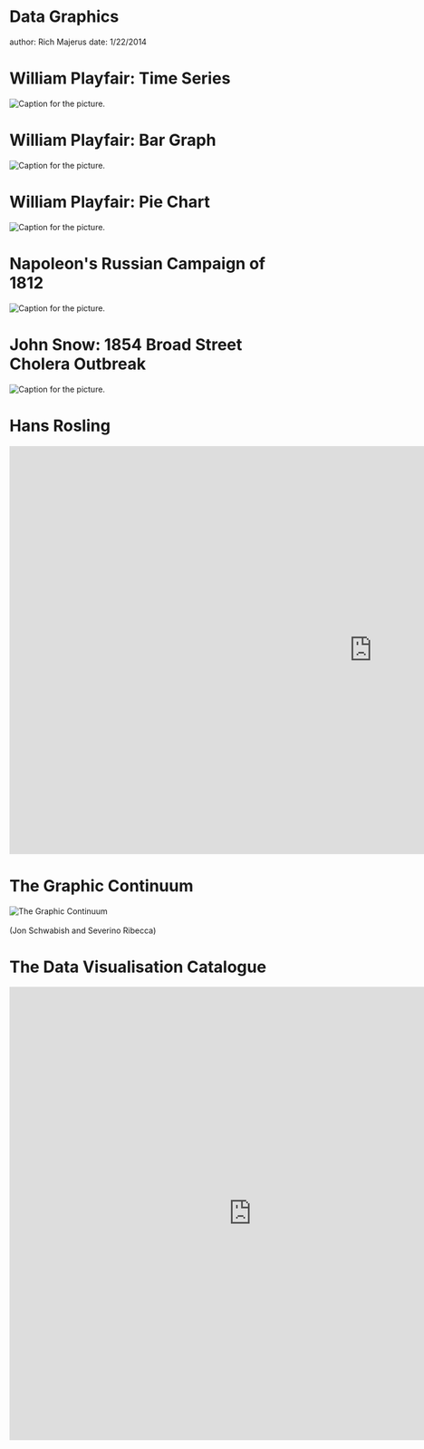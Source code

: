 Data Graphics
========================================================
author: Rich Majerus
date:  1/22/2014





William Playfair: Time Series
========================================================

![Caption for the picture.](http://upload.wikimedia.org/wikipedia/commons/5/52/Playfair_TimeSeries-2.png)


William Playfair: Bar Graph
========================================================

![Caption for the picture.](http://pindropllc.com/wp-content/uploads/2013/07/Playfair1.jpg)


William Playfair: Pie Chart
========================================================

![Caption for the picture.](http://euclid.psych.yorku.ca/SCS/Gallery/images/playfair1805-pie2.jpg)


Napoleon's Russian Campaign of 1812
========================================================

![Caption for the picture.](http://upload.wikimedia.org/wikipedia/commons/2/29/Minard.png)


John Snow: 1854 Broad Street Cholera Outbreak
========================================================

![Caption for the picture.](http://upload.wikimedia.org/wikipedia/commons/thumb/2/27/Snow-cholera-map-1.jpg/1024px-Snow-cholera-map-1.jpg)


Hans Rosling
========================================================

<iframe width="1280" height="720" src="https://www.youtube.com/embed/jbkSRLYSojo?rel=0" frameborder="0" allowfullscreen></iframe>

The Graphic Continuum 
========================================================

<div class='visually_embed'><img class='visually_embed_infographic' src='http://thumbnails-visually.netdna-ssl.com/the-graphic-continuum_5429904a31995_w540.jpg' alt='The Graphic Continuum' /><div class='visually_embed_cycle'></div><script type='text/javascript' src='http://a.visual.ly/api/embed/181843?width=540' class='visually_embed_script' id='visually_embed_script_181843'></script></div>  

</br>
(Jon Schwabish and Severino Ribecca)

The Data Visualisation Catalogue
========================================================

<iframe src="http://www.datavizcatalogue.com/" width="854" height="800" frameborder="0" scrolling="yes" webkitAllowFullScreen mozallowfullscreen allowFullScreen ></iframe>



